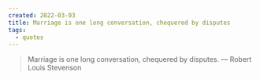 ```yaml
---
created: 2022-03-03
title: Marriage is one long conversation, chequered by disputes
tags:
  - quotes
---
```


> Marriage is one long conversation, chequered by disputes. — Robert Louis Stevenson
